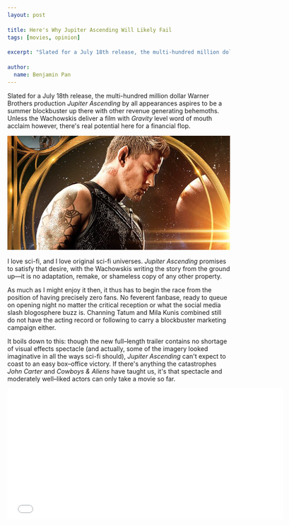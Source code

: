 ```yaml
---
layout: post

title: Here's Why Jupiter Ascending Will Likely Fail
tags: [movies, opinion]

excerpt: "Slated for a July 18th release, the multi-hundred million dollar Warner Brothers production *Jupiter Ascending* by all appearances aspires to be a summer blockbuster up there with other revenue generating behemoths. Unless the Wachowskis deliver a film with *Gravity* level word of mouth acclaim however, there's real potential here for a financial flop."

author:
  name: Benjamin Pan
---
```


Slated for a July 18th release, the multi-hundred million dollar Warner Brothers production *Jupiter Ascending* by all appearances aspires to be a summer blockbuster up there with other revenue generating behemoths. Unless the Wachowskis deliver a film with *Gravity* level word of mouth acclaim however, there's real potential here for a financial flop.

![Jupiter Ascending poster](/images/2014/jupter-ascending-poster-feature.jpg)

I love sci-fi, and I love original sci-fi universes. *Jupiter Ascending* promises to satisfy that desire, with the Wachowskis writing the story from the ground up—it is no adaptation, remake, or shameless copy of any other property.

As much as I might enjoy it then, it thus has to begin the race from the position of having precisely zero fans. No feverent fanbase, ready to queue on opening night no matter the critical reception or what the social media slash blogosphere buzz is. Channing Tatum and Mila Kunis combined still do not have the acting record or following to carry a blockbuster marketing campaign either.

It boils down to this: though the new full–length trailer contains no shortage of visual effects spectacle (and actually, some of the imagery looked imaginative in all the ways sci-fi should), *Jupiter Ascending* can't expect to coast to an easy box–office victory. If there's anything the catastrophes *John Carter* and *Cowboys & Aliens* have taught us, it's that spectacle and moderately well–liked actors can only take a movie so far.

<p><iframe width="624" height="295" src="//www.youtube.com/embed/fOvITFK98gg" frameborder="0" allowfullscreen></iframe></p>